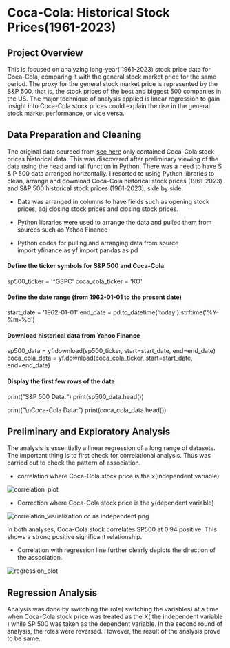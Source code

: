 # Coca-Cola: Historical Stock Prices(1961-2023)
## Project Overview
This is focused on analyzing long-year( 1961-2023) stock price data for Coca-Cola, comparing it with the general stock market price for the same period. 
The proxy for the general stock market price is represented by the S&P 500, that is, the stock prices of the best and biggest 500 companies in the US. The major technique of analysis applied is linear regression to gain insight into Coca-Cola stock prices could explain the rise in the  general stock market performance, or vice versa. 

## Data  Preparation and Cleaning 
The original data sourced from [see here](https://www.kaggle.com/datasets/henryshan/coca-cola-stock-price) only contained Coca-Cola  stock prices historical data. 
This was discovered after preliminary viewing of the data using the head and tail function in Python. There was a need to have  S & P 500 data arranged horizontally. 
I resorted to using Python libraries to clean, arrange and download Coca-Cola historical stock prices (1961-2023) and S&P 500 historical stock prices (1961-2023), side by side.

  - Data was arranged in columns to have fields such as opening stock prices, adj closing stock prices and  closing stock prices.
  - Python libraries were used to arrange the data and pulled them from sources such as Yahoo Finance
     
- Python codes for pulling and arranging data from source   
import yfinance as yf
import pandas as pd

#### Define the ticker symbols for S&P 500 and Coca-Cola
sp500_ticker = '^GSPC'
coca_cola_ticker = 'KO'

#### Define the date range (from 1962-01-01 to the present date)
start_date = '1962-01-01'
end_date = pd.to_datetime('today').strftime('%Y-%m-%d')

#### Download historical data from Yahoo Finance
sp500_data = yf.download(sp500_ticker, start=start_date, end=end_date)
coca_cola_data = yf.download(coca_cola_ticker, start=start_date, end=end_date)

#### Display the first few rows of the data
print("S&P 500 Data:")
print(sp500_data.head())

print("\nCoca-Cola Data:")
print(coca_cola_data.head())

## Preliminary  and Exploratory Analysis 
The analysis is essentially  a linear regression of a long range of datasets. The  important thing is to first check for correlational analysis. Thus was carried out to check the pattern of association. 

- correlation where Coca-Cola stock price is the x(independent variable)
  
![correlation_plot](https://github.com/Gbenga-Akinyemi/Coke.Hist.-Stock-Price-Analysis/assets/102978818/1fd61126-f258-4768-8211-6bcd3c65e4dd) 

- Correction where Coca-Cola stock price is the y(dependent variable)
  
  
![correlation_visualization cc as independent  png](https://github.com/Gbenga-Akinyemi/Coke.Hist.-Stock-Price-Analysis/assets/102978818/5540f41e-7ef2-46fa-bdc8-78c20ce6504a) 


In both analyses, Coca-Cola stock correlates SP500 at 0.94 positive. This  shows a strong  positive significant relationship. 

- Correlation with regression line further clearly depicts the direction of the association. 


![regression_plot](https://github.com/Gbenga-Akinyemi/Coke.Hist.-Stock-Price-Analysis/assets/102978818/241796b2-b49f-434a-8bc8-1da0bdd44c69) 

## Regression Analysis 

Analysis was done by switching  the role( switching the variables) at a time  when Coca-Cola stock price was treated as the X( the independent variable ) while SP 500 was taken as the dependent variable. In the second round of analysis, the roles were reversed. However, the result of the analysis prove to be same.



